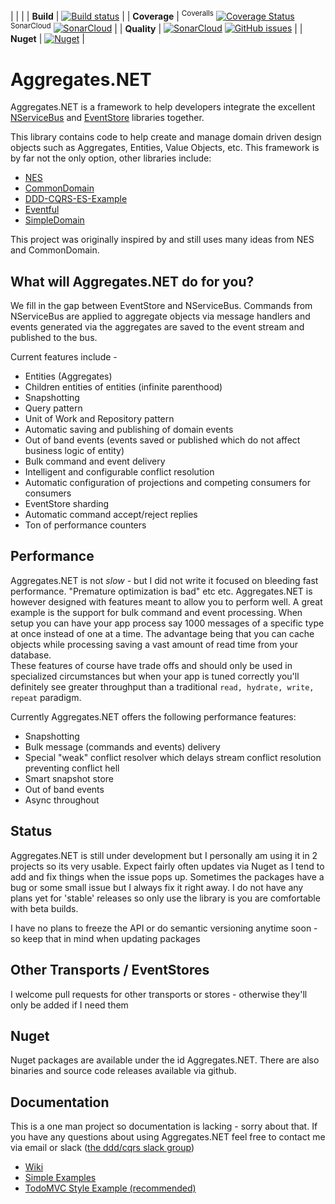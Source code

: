 
| | |
| **Build** | [![Build status](https://ci.appveyor.com/api/projects/status/r75p0yn5uo6colgk?svg=true&branch=master)](https://ci.appveyor.com/project/volak/aggregates-net) |
| **Coverage** | <sup>Coveralls</sup> [![Coverage Status](https://coveralls.io/repos/github/volak/Aggregates.NET/badge.svg?branch=master)](https://coveralls.io/github/volak/Aggregates.NET?branch=master)  <sup>SonarCloud</sup> [![SonarCloud](https://sonarcloud.io/api/project_badges/measure?project=Aggregates.NET&metric=coverage)](https://sonarcloud.io/dashboard?id=Aggregates.NET) | 
| **Quality** | [![SonarCloud](https://sonarcloud.io/api/project_badges/measure?project=Aggregates.NET&metric=alert_status)](https://sonarcloud.io/dashboard?id=Aggregates.NET) [![GitHub issues](https://img.shields.io/github/issues/volak/aggregates.net.svg)](https://github.com/volak/Aggregates.NET/issues) | 
| **Nuget** | [![Nuget](https://buildstats.info/nuget/Aggregates.NET)](http://nuget.org/packages/Aggregates.NET) |

# Aggregates.NET

Aggregates.NET is a framework to help developers integrate the excellent [NServiceBus](https://github.com/Particular/NServiceBus) and [EventStore](https://github.com/EventStore/EventStore) libraries together.

This library contains code to help create and manage domain driven design objects such as Aggregates, Entities, Value Objects, etc.  This framework is by far not the only option, other libraries include:

- [NES](https://github.com/elliotritchie/NES)
- [CommonDomain](https://github.com/NEventStore/NEventStore/tree/master/src/NEventStore/CommonDomain)
- [DDD-CQRS-ES-Example](https://github.com/dcomartin/DDD-CQRS-ES-Example)
- [Eventful](https://github.com/adbrowne/Eventful)
- [SimpleDomain](https://github.com/froko/SimpleDomain)

This project was originally inspired by and still uses many ideas from NES and CommonDomain.  

## What will Aggregates.NET do for you?

We fill in the gap between EventStore and NServiceBus.  Commands from NServiceBus are applied to aggregate objects via message handlers and events generated via the aggregates are saved to the event stream and published to the bus.

Current features include -

- Entities (Aggregates)
- Children entities of entities (infinite parenthood)
- Snapshotting
- Query pattern
- Unit of Work and Repository pattern
- Automatic saving and publishing of domain events
- Out of band events (events saved or published which do not affect business logic of entity)
- Bulk command and event delivery
- Intelligent and configurable conflict resolution
- Automatic configuration of projections and competing consumers for consumers
- EventStore sharding
- Automatic command accept/reject replies
- Ton of performance counters

## Performance

Aggregates.NET is not *slow* - but I did not write it focused on bleeding fast performance.  "Premature optimization is bad" etc etc.  Aggregates.NET is however designed with features meant to allow you to perform well.
A great example is the support for bulk command and event processing.  When setup you can have your app process say 1000 messages of a specific type at once instead of one at a time.  The advantage being that you can cache objects while processing saving a vast amount of read time from your database.  
These features of course have trade offs and should only be used in specialized circumstances but when your app is tuned correctly you'll definitely see greater throughput than a traditional `read, hydrate, write, repeat` paradigm.

Currently Aggregates.NET offers the following performance features:

- Snapshotting
- Bulk message (commands and events) delivery
- Special "weak" conflict resolver which delays stream conflict resolution preventing conflict hell
- Smart snapshot store
- Out of band events
- Async throughout

## Status

Aggregates.NET is still under development but I personally am using it in 2 projects so its very usable.  Expect fairly often updates via Nuget as I tend to add and fix things when the issue pops up.  Sometimes the packages have a bug or some small issue but I always fix it right away. 
I do not have any plans yet for 'stable' releases so only use the library is you are comfortable with beta builds.

I have no plans to freeze the API or do semantic versioning anytime soon - so keep that in mind when updating packages

## Other Transports / EventStores

I welcome pull requests for other transports or stores - otherwise they'll only be added if I need them


## Nuget

Nuget packages are available under the id Aggregates.NET.  There are also binaries and source code releases available via github.

## Documentation

This is a one man project so documentation is lacking - sorry about that.  If you have any questions about using Aggregates.NET feel free to contact me via email or slack ([the ddd/cqrs slack group](https://ddd-cqrs-es.herokuapp.com/))

* [Wiki](https://github.com/volak/Aggregates.NET/wiki)
* [Simple Examples](https://github.com/volak/Aggregates.NET/tree/master/samples)
* [TodoMVC Style Example (recommended)](https://github.com/volak/TodoMVC-DDD-CQRS-EventSourcing)

